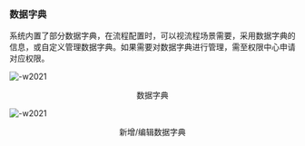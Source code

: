 ### 数据字典

系统内置了部分数据字典，在流程配置时，可以视流程场景需要，采用数据字典的信息，或自定义管理数据字典。如果需要对数据字典进行管理，需至权限中心申请对应权限。

![-w2021](../../media/73158b117968f383449c5ba84c2e7026.png)

<center>数据字典</center>

![-w2021](../../media/802c2a4d9f0d291910848604324e39e7.png)

<center>新增/编辑数据字典</center>